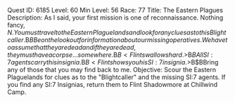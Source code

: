 Quest ID: 6185
Level: 60
Min Level: 56
Race: 77
Title: The Eastern Plagues
Description: As I said, your first mission is one of reconnaissance. Nothing fancy, $N. You must travel to the Eastern Plaguelands and look for any clues as to this Blightcaller.$B$BBe on the lookout for information about our missing operatives. We have to assume that they are dead and if they are dead, they must have a corpse... somewhere.$B$B<Flint swallows hard.>$B$BAll SI:7 agents carry this insignia.$B$B<Flint shows you his SI:7 insignia.>$B$BBring any of those that you may find back to me.
Objective: Scour the Eastern Plaguelands for clues as to the "Blightcaller" and the missing SI:7 agents. If you find any SI:7 Insignias, return them to Flint Shadowmore at Chillwind Camp.
